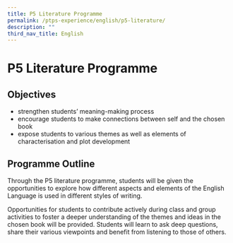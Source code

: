 ```yaml
---
title: P5 Literature Programme
permalink: /ptps-experience/english/p5-literature/
description: ""
third_nav_title: English
---
```




# P5 Literature Programme

## Objectives
* strengthen students’ meaning-making process 
* encourage students to make connections between self and the chosen book
* expose students to various themes as well as elements of characterisation and plot development


## Programme Outline
Through the P5 literature programme, students will be given the opportunities to explore how different aspects and elements of the English Language is used in different styles of writing. 

Opportunities for students to contribute actively during class and group activities to foster a deeper understanding of the themes and ideas in the chosen book will be provided. Students will learn to ask deep questions, share their various viewpoints and benefit from listening to those of others.
